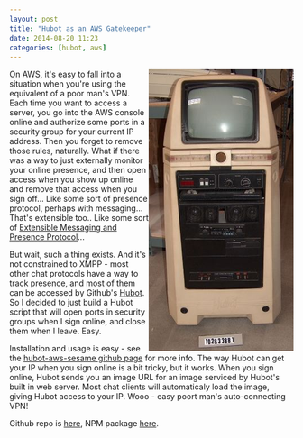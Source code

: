 ```yaml
---
layout: post
title: "Hubot as an AWS Gatekeeper"
date: 2014-08-20 11:23
categories: [hubot, aws]
---
```


<a target="_blank" style="float: right; padding: 0px; margin: 0px;" href="http://www.computerhistory.org/collections/catalog/102633881"><img src="/images/hubot.jpg" alt="Hubot" class="postimg medium opbandit" /></a>

On AWS, it's easy to fall into a situation when you're using the equivalent of a poor man's VPN.  Each time you want to access a server, you go into the AWS console online and authorize some ports in a security group for your current IP address.  Then you forget to remove those rules, naturally.  What if there was a way to just externally monitor your online presence, and then open access when you show up online and remove that access when you sign off...  Like some sort of presence protocol, perhaps with messaging...  That's extensible too.. Like some sort of [Extensible Messaging and Presence Protocol](http://xmpp.org/)...

But wait, such a thing exists.  And it's not constrained to XMPP - most other chat protocols have a way to track presence, and most of them can be accessed by Github's [Hubot](https://hubot.github.com/).  So I decided to just build a Hubot script that will open ports in security groups when I sign online, and close them when I leave.  Easy.

Installation and usage is easy - see the [hubot-aws-sesame github page](https://github.com/bmuller/hubot-aws-sesame) for more info.  The way Hubot can get your IP when you sign online is a bit tricky, but it works.  When you sign online, Hubot sends you an image URL for an image serviced by Hubot's built in web server.  Most chat clients will automaticaly load the image, giving Hubot access to your IP.  Wooo - easy poort man's auto-connecting VPN!

Github repo is [here](https://github.com/bmuller/hubot-aws-sesame), NPM package [here](https://www.npmjs.org/package/hubot-aws-sesame).

